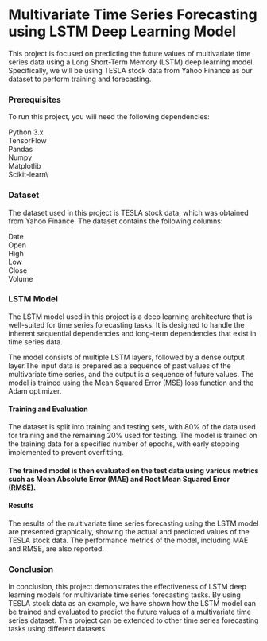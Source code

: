 # Multivariate Time Series Forecasting using LSTM Deep Learning Model
This project is focused on predicting the future values of multivariate time series data using a Long Short-Term Memory (LSTM) deep learning model. Specifically, we will be using TESLA stock data from Yahoo Finance as our dataset to perform training and forecasting.

### Prerequisites
To run this project, you will need the following dependencies:

Python 3.x\
TensorFlow\
Pandas\
Numpy\
Matplotlib\
Scikit-learn\
### Dataset
The dataset used in this project is TESLA stock data, which was obtained from Yahoo Finance. The dataset contains the following columns:

Date\
Open\
High\
Low\
Close\
Volume 

### LSTM Model
The LSTM model used in this project is a deep learning architecture that is well-suited for time series forecasting tasks. It is 
designed to handle the inherent sequential dependencies and long-term dependencies that exist in time series data.

The model consists of multiple LSTM layers, followed by a dense output layer.The input data is prepared as a sequence of past values of the multivariate time series, and the output is a sequence of future values. The model is trained using the Mean Squared Error (MSE) loss function and the Adam optimizer.

#### Training and Evaluation
The dataset is split into training and testing sets, with 80% of the data used for training and the remaining 20% used for testing. The model is trained on the training data for a specified number of epochs, with early stopping implemented to prevent overfitting.

#### The trained model is then evaluated on the test data using various metrics such as Mean Absolute Error (MAE) and Root Mean Squared Error (RMSE).

#### Results
The results of the multivariate time series forecasting using the LSTM model are presented graphically, showing the actual and predicted values of the TESLA stock data. The performance metrics of the model, including MAE and RMSE, are also reported.

### Conclusion
In conclusion, this project demonstrates the effectiveness of LSTM deep learning models for multivariate time series forecasting tasks. By using TESLA stock data as an example, we have shown how the LSTM model can be trained and evaluated to predict the future values of a multivariate time series dataset. This project can be extended to other time series forecasting tasks using different datasets.
